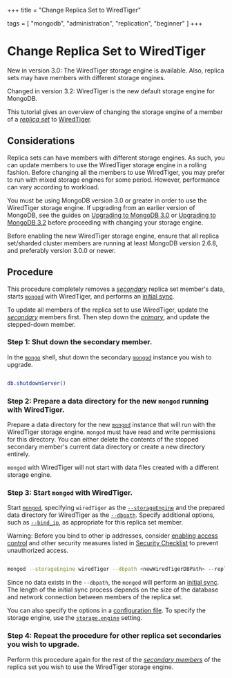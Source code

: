 +++
title = "Change Replica Set to WiredTiger"

tags = [
"mongodb",
"administration",
"replication",
"beginner" ]
+++

# Change Replica Set to WiredTiger

New in version 3.0: The WiredTiger storage engine is available. Also, replica sets may
have members with different storage engines.

Changed in version 3.2: WiredTiger is the new default storage engine for MongoDB.

This tutorial gives an overview of changing the storage engine of a
member of a [*replica set*](https://docs.mongodb.com/manual/reference/glossary/#term-replica-set) to [WiredTiger](https://docs.mongodb.com/manual/core/wiredtiger/#storage-wiredtiger).


## Considerations

Replica sets can have members with different storage engines. As such,
you can update members to use the WiredTiger storage engine in a rolling
fashion. Before changing all the members to use WiredTiger, you may
prefer to run with mixed storage engines for some period. However,
performance can vary according to workload.

You must be using MongoDB version 3.0 or greater in order to use the
WiredTiger storage engine. If upgrading from an earlier version of
MongoDB, see the guides on [Upgrading to MongoDB 3.0](../3.0-upgrade/) or [Upgrading to MongoDB 3.2](../3.2-upgrade/) before proceeding with changing your
storage engine.

Before enabling the new WiredTiger storage engine, ensure that all
replica set/sharded cluster members are running at least MongoDB
version 2.6.8, and preferably version 3.0.0 or newer.


## Procedure

This procedure completely removes a [*secondary*](https://docs.mongodb.com/manual/reference/glossary/#term-secondary) replica set
member's data, starts [``mongod``](https://docs.mongodb.com/manual/reference/program/mongod/#bin.mongod) with WiredTiger, and performs an
[initial sync](https://docs.mongodb.com/manual/tutorial/resync-replica-set-member).

To update all members of the replica set to use WiredTiger, update the
[*secondary*](https://docs.mongodb.com/manual/reference/glossary/#term-secondary) members first. Then step down the [*primary*](https://docs.mongodb.com/manual/reference/glossary/#term-primary), and
update the stepped-down member.


### Step 1: Shut down the secondary member.

In the [``mongo``](https://docs.mongodb.com/manual/reference/program/mongo/#bin.mongo) shell, shut down the secondary [``mongod``](https://docs.mongodb.com/manual/reference/program/mongod/#bin.mongod)
instance you wish to upgrade.

```sh

db.shutdownServer()

```


### Step 2: Prepare a data directory for the new ``mongod`` running with WiredTiger.

Prepare a data directory for the new [``mongod``](https://docs.mongodb.com/manual/reference/program/mongod/#bin.mongod) instance that
will run with the WiredTiger storage engine. ``mongod`` must have read
and write permissions for this directory. You can either delete the
contents of the stopped secondary member's current data directory or
create a new directory entirely.

``mongod`` with WiredTiger will not start with data files created with
a different storage engine.


### Step 3: Start ``mongod`` with WiredTiger.

Start [``mongod``](https://docs.mongodb.com/manual/reference/program/mongod/#bin.mongod), specifying ``wiredTiger`` as the
[``--storageEngine``](https://docs.mongodb.com/manual/reference/program/mongod/#cmdoption-storageengine) and the prepared data directory for
WiredTiger as the [``--dbpath``](https://docs.mongodb.com/manual/reference/program/mongod/#cmdoption-dbpath). Specify additional options,
such as [``--bind_ip``](https://docs.mongodb.com/manual/reference/program/mongos/#cmdoption-bind-ip), as appropriate for this replica set
member.

Warning: Before you bind to other ip addresses, consider [enabling access control](https://docs.mongodb.com/manual/administration/security-checklist/#checklist-auth) and other security measures listed in [Security Checklist](https://docs.mongodb.com/manual/administration/security-checklist) to prevent unauthorized access.

```sh

mongod --storageEngine wiredTiger --dbpath <newWiredTigerDBPath> --replSet <replSetName> --bind_ip localhost,<ipaddresses>

```

Since no data exists in the ``--dbpath``, the ``mongod`` will perform an
[initial sync](https://docs.mongodb.com/manual/tutorial/resync-replica-set-member). The length of the
initial sync process depends on the size of the database and network
connection between members of the replica set.

You can also specify the options in a [configuration file](https://docs.mongodb.com/manual/reference/configuration-options). To specify the storage engine, use
the [``storage.engine``](https://docs.mongodb.com/manual/reference/configuration-options/#storage.engine) setting.


### Step 4: Repeat the procedure for other replica set secondaries you wish to upgrade.

Perform this procedure again for the rest of the [*secondary
members*](https://docs.mongodb.com/manual/reference/glossary/#term-secondary) of the replica set you wish to use the WiredTiger
storage engine.
